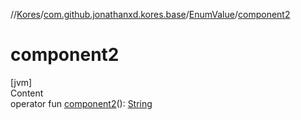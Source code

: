//[Kores](../../index.md)/[com.github.jonathanxd.kores.base](../index.md)/[EnumValue](index.md)/[component2](component2.md)



# component2  
[jvm]  
Content  
operator fun [component2](component2.md)(): [String](https://kotlinlang.org/api/latest/jvm/stdlib/kotlin/-string/index.html)  



